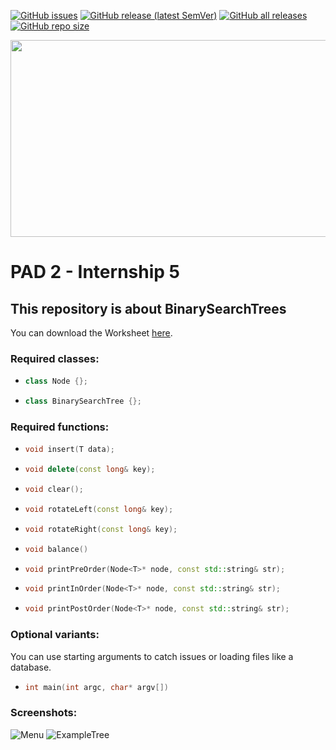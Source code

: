 [![GitHub issues](https://img.shields.io/github/issues/Backxtar/Praktikum-5?color=%23fc4e03)](https://github.com/Backxtar/Praktikum-5/issues)
[![GitHub release (latest SemVer)](https://img.shields.io/github/v/release/Backxtar/Praktikum-5)](https://github.com/Backxtar/Praktikum-5/releases)
[![GitHub all releases](https://img.shields.io/github/downloads/Backxtar/Praktikum-5/total?color=%2302b033)](https://github.com/Backxtar/Praktikum-5/releases)
[![GitHub repo size](https://img.shields.io/github/repo-size/Backxtar/Praktikum-5?color=%2302b033)](https://github.com/Backxtar/Praktikum-5)

<p align="center">
<img width="798" height="315" src="http://i.epvpimg.com/gYHJcab.png">
</p>

# PAD 2 - Internship 5
## This repository is about BinarySearchTrees
You can download the Worksheet [here](https://www.dropbox.com/s/9hhfpnlrvqa92if/Aufgabe%205.pdf?dl=0).

### Required classes:

* ```c++
  class Node {};
* ```c++
  class BinarySearchTree {};

### Required functions:
* ```c++
  void insert(T data);
* ```c++
  void delete(const long& key);
* ```c++
  void clear();
* ```c++
  void rotateLeft(const long& key);
* ```c++
  void rotateRight(const long& key);
* ```c++
  void balance()
* ```c++
  void printPreOrder(Node<T>* node, const std::string& str);
* ```c++
  void printInOrder(Node<T>* node, const std::string& str);
* ```c++
  void printPostOrder(Node<T>* node, const std::string& str);

### Optional variants:

You can use starting arguments to catch issues or loading files like a database.

* ```c++
  int main(int argc, char* argv[])

### Screenshots:
![Menu](http://i.epvpimg.com/1WtXaab.png)
![ExampleTree](http://i.epvpimg.com/In0Udab.png)
